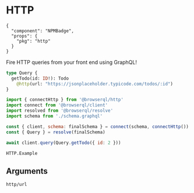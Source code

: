# HTTP

```component
{
  "component": "NPMBadge",
  "props": {
    "pkg": "http"
  }
}
```

Fire HTTP queries from your front end using GraphQL!

```graphql
type Query {
  getTodo(id: ID!): Todo
    @http(url: "https://jsonplaceholder.typicode.com/todos/:id")
}
```

```javascript
import { connectHttp } from '@browserql/http'
import connect from '@browserql/client'
import resolved from '@browserql/resolve'
import schema from './schema.graphql'

const { client, schema: finalSchema } = connect(schema, connectHttp())
const { Query } = resolve(finalSchema)

await client.query(Query.getTodo({ id: 2 }))
```

```snapshot
HTTP.Example
```

## Arguments

```section-h3
http/url
```

